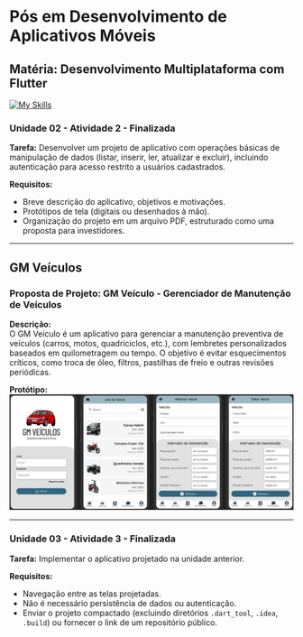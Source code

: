 # Pós em Desenvolvimento de Aplicativos Móveis

## Matéria: Desenvolvimento Multiplataforma com Flutter 
[![My Skills](https://skillicons.dev/icons?i=flutter&perline=3)](https://skillicons.dev)

### Unidade 02 - Atividade 2 - Finalizada

**Tarefa:** Desenvolver um projeto de aplicativo com operações básicas de manipulação de dados (listar, inserir, ler, atualizar e excluir), incluindo autenticação para acesso restrito a usuários cadastrados.

**Requisitos:**
- Breve descrição do aplicativo, objetivos e motivações.
- Protótipos de tela (digitais ou desenhados à mão).
- Organização do projeto em um arquivo PDF, estruturado como uma proposta para investidores.

---

## GM Veículos

### Proposta de Projeto: GM Veículo - Gerenciador de Manutenção de Veículos

**Descrição:**  
O GM Veículo é um aplicativo para gerenciar a manutenção preventiva de veículos (carros, motos, quadriciclos, etc.), com lembretes personalizados baseados em quilometragem ou tempo. O objetivo é evitar esquecimentos críticos, como troca de óleo, filtros, pastilhas de freio e outras revisões periódicas.

**Protótipo:**
![Protótipo de Tela](assets/prototipo.png)

---

### Unidade 03 - Atividade 3 - Finalizada

**Tarefa:** Implementar o aplicativo projetado na unidade anterior.

**Requisitos:**
- Navegação entre as telas projetadas.
- Não é necessário persistência de dados ou autenticação.
- Enviar o projeto compactado (excluindo diretórios `.dart_tool`, `.idea`, `.build`) ou fornecer o link de um repositório público.

